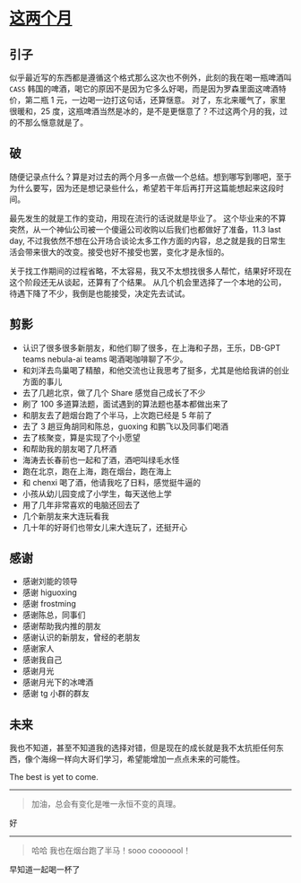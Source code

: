 # [这两个月](https://github.com/yihong0618/gitblog/issues/299)

## 引子

似乎最近写的东西都是遵循这个格式那么这次也不例外，此刻的我在喝一瓶啤酒叫 `CASS` 韩国的啤酒，喝它的原因不是因为它多么好喝，而是因为罗森里面这啤酒特价，第二瓶 1 元，一边喝一边打这句话，还算惬意。
对了，东北来暖气了，家里很暖和，25 度，这瓶啤酒当然是冰的，是不是更惬意了？不过这两个月的我，过的不那么惬意就是了。

## 破

随便记录点什么？算是对过去的两个月多一点做一个总结。想到哪写到哪吧，至于为什么要写，因为还是想记录些什么，希望若干年后再打开这篇能想起来这段时间。

最先发生的就是工作的变动，用现在流行的话说就是毕业了。
这个毕业来的不算突然，从一个神仙公司被一个傻逼公司收购以后我们也都做好了准备，11.3 last day, 不过我依然不想在公开场合谈论太多工作方面的内容，总之就是我的日常生活会带来很大的改变。接受也好不接受也罢，变化才是永恒的。

关于找工作期间的过程省略，不太容易，我又不太想找很多人帮忙，结果好坏现在这个阶段还无从谈起，还算有了个结果。
从几个机会里选择了一个本地的公司，待遇下降了不少，我倒是也能接受，决定先去试试。

## 剪影

- 认识了很多很多新朋友，和他们聊了很多，在上海和子昂，王乐，DB-GPT teams nebula-ai teams 喝酒喝咖啡聊了不少。
- 和刘洋去鸟巢喝了精酿，和他交流也让我思考了挺多，尤其是他给我讲的创业方面的事儿
- 去了几趟北京，做了几个 Share 感觉自己成长了不少
- 刷了 100 多道算法题，面试遇到的算法题也基本都做出来了
- 和朋友去了趟烟台跑了个半马，上次跑已经是 5 年前了
- 去了 3 趟豆角胡同和陈总，guoxing 和鹏飞以及同事们喝酒
- 去了核聚变，算是实现了个小愿望
- 和帮助我的朋友喝了几杯酒
- 海涛去长春前也一起和了酒，酒吧叫绿毛水怪
- 跑在北京，跑在上海，跑在烟台，跑在海上
- 和 chenxi 喝了酒，他请我吃了日料，感觉挺牛逼的
- 小孩从幼儿园变成了小学生，每天送他上学
- 用了几年非常喜欢的电脑还回去了
- 几个新朋友来大连玩看我
- 几十年的好哥们也带女儿来大连玩了，还挺开心

## 感谢

- 感谢刘能的领导
- 感谢 higuoxing
- 感谢 frostming
- 感谢陈总，同事们
- 感谢帮助我内推的朋友
- 感谢认识的新朋友，曾经的老朋友
- 感谢家人
- 感谢我自己
- 感谢月光
- 感谢月光下的冰啤酒
- 感谢 tg 小群的群友

## 未来

我也不知道，甚至不知道我的选择对错，但是现在的成长就是我不太抗拒任何东西，像个海绵一样向大哥们学习，希望能增加一点点未来的可能性。

The best is yet to come.


---

> 加油，总会有变化是唯一永恒不变的真理。

好

---

> 哈哈 我也在烟台跑了半马！sooo cooooool！

早知道一起喝一杯了